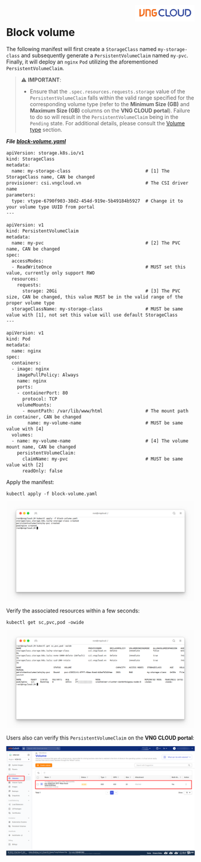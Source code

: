 <div style="float: right;"><img src="../../../images/01.png" width="160px" /></div><br>


# Block volume
The following manifest will first create a `StorageClass` named `my-storage-class` and subsequently generate a `PersistentVolumeClaim` named `my-pvc`. Finally, it will deploy an `nginx` `Pod` utilizing the aforementioned `PersistentVolumeClaim`.

  > ⚠️ **IMPORTANT**:
  >  - Ensure that the `.spec.resources.requests.storage` value of the `PersistentVolumeClaim` falls within the valid range specified for the corresponding volume type (refer to the **Minimum Size (GB)** and **Maximum Size (GB)** columns on the **VNG CLOUD portal**). Failure to do so will result in the `PersistentVolumeClaim` being in the `Pending` state. For additional details, please consult the [Volume type](./volume-type.md) section.

***File [block-volume.yaml](https://github.com/vngcloud/vcontainer-helm-infra-documentation/blob/main/manifests/block-volume/block-volume.yaml)***
```yaml=
apiVersion: storage.k8s.io/v1
kind: StorageClass
metadata:
  name: my-storage-class                            # [1] The StorageClass name, CAN be changed
provisioner: csi.vngcloud.vn                        # The CSI driver name
parameters:
  type: vtype-6790f903-38d2-454d-919e-5b49184b5927  # Change it to your volume type UUID from portal
---

apiVersion: v1
kind: PersistentVolumeClaim
metadata:
  name: my-pvc                                      # [2] The PVC name, CAN be changed
spec:
  accessModes:
  - ReadWriteOnce                                   # MUST set this value, currently only support RWO
  resources:
    requests:
      storage: 20Gi                                 # [3] The PVC size, CAN be changed, this value MUST be in the valid range of the proper volume type
  storageClassName: my-storage-class                # MUST be same value with [1], not set this value will use default StorageClass
---

apiVersion: v1
kind: Pod
metadata:
  name: nginx
spec:
  containers:
  - image: nginx
    imagePullPolicy: Always
    name: nginx
    ports:
    - containerPort: 80
      protocol: TCP
    volumeMounts:
      - mountPath: /var/lib/www/html                # The mount path in container, CAN be changed
        name: my-volume-name                        # MUST be same value with [4]
  volumes:
  - name: my-volume-name                            # [4] The volume mount name, CAN be changed
    persistentVolumeClaim:
      claimName: my-pvc                             # MUST be same value with [2]
      readOnly: false
```

Apply the manifest:
```bash=
kubectl apply -f block-volume.yaml
```

<center>

  ![](./../../../images/17.png)

</center>

Verify the associated resources within a few seconds:
```bash=
kubectl get sc,pvc,pod -owide
```

<center>

  ![](./../../../images/18.png)

</center>

Users also can verify this `PersistentVolumeClaim` on the **VNG CLOUD portal**:

<center>

  ![](./../../../images/19.png)

</center>
